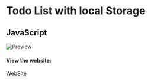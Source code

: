 # Todo List with local Storage

## JavaScript

![Preview]()

#### View the website:

[WebSite](https://rmotafreitas.github.io/Todo-List-with-Javascript/)
